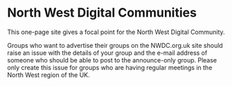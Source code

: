 # North West Digital Communities

This one-page site gives a focal point for the North West Digital Community.

Groups who want to advertise their groups on the NWDC.org.uk site should 
raise an issue with the details of your group and the e-mail address of 
someone who should be able to post to the announce-only group. Please only
create this issue for groups who are having regular meetings in the North 
West region of the UK.
